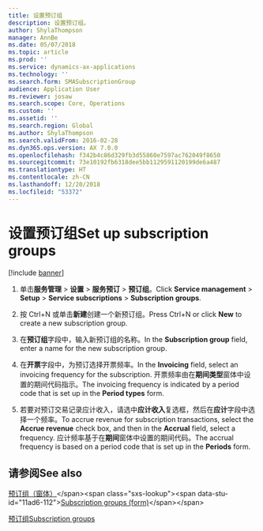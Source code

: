 ```yaml
---
title: 设置预订组
description: 设置预订组。
author: ShylaThompson
manager: AnnBe
ms.date: 05/07/2018
ms.topic: article
ms.prod: ''
ms.service: dynamics-ax-applications
ms.technology: ''
ms.search.form: SMASubscriptionGroup
audience: Application User
ms.reviewer: josaw
ms.search.scope: Core, Operations
ms.custom: ''
ms.assetid: ''
ms.search.region: Global
ms.author: ShylaThompson
ms.search.validFrom: 2016-02-28
ms.dyn365.ops.version: AX 7.0.0
ms.openlocfilehash: f342b4c86d329fb3d55860e7597ac762049f8650
ms.sourcegitcommit: 73e10192fb6318dee5bb1129591120199de6a487
ms.translationtype: HT
ms.contentlocale: zh-CN
ms.lasthandoff: 12/20/2018
ms.locfileid: "53372"
---
```

# <a name="set-up-subscription-groups"></a><span data-ttu-id="11ad6-103">设置预订组</span><span class="sxs-lookup"><span data-stu-id="11ad6-103">Set up subscription groups</span></span> 

[!include [banner](../includes/banner.md)]


1.  <span data-ttu-id="11ad6-104">单击**服务管理** \> **设置** \> **服务预订** \> **预订组**。</span><span class="sxs-lookup"><span data-stu-id="11ad6-104">Click **Service management** \> **Setup** \> **Service subscriptions** \> **Subscription groups**.</span></span>

2.  <span data-ttu-id="11ad6-105">按 Ctrl+N 或单击**新建**创建一个新预订组。</span><span class="sxs-lookup"><span data-stu-id="11ad6-105">Press Ctrl+N or click **New** to create a new subscription group.</span></span>

3.  <span data-ttu-id="11ad6-106">在**预订组**字段中，输入新预订组的名称。</span><span class="sxs-lookup"><span data-stu-id="11ad6-106">In the **Subscription group** field, enter a name for the new subscription group.</span></span>

4.  <span data-ttu-id="11ad6-107">在**开票**字段中，为预订选择开票频率。</span><span class="sxs-lookup"><span data-stu-id="11ad6-107">In the **Invoicing** field, select an invoicing frequency for the subscription.</span></span> <span data-ttu-id="11ad6-108">开票频率由在**期间类型**窗体中设置的期间代码指示。</span><span class="sxs-lookup"><span data-stu-id="11ad6-108">The invoicing frequency is indicated by a period code that is set up in the **Period types** form.</span></span>

5.  <span data-ttu-id="11ad6-109">若要对预订交易记录应计收入，请选中**应计收入**复选框，然后在**应计**字段中选择一个频率。</span><span class="sxs-lookup"><span data-stu-id="11ad6-109">To accrue revenue for subscription transactions, select the **Accrue revenue** check box, and then in the **Accrual** field, select a frequency.</span></span> <span data-ttu-id="11ad6-110">应计频率基于在**期间**窗体中设置的期间代码。</span><span class="sxs-lookup"><span data-stu-id="11ad6-110">The accrual frequency is based on a period code that is set up in the **Periods** form.</span></span>

## <a name="see-also"></a><span data-ttu-id="11ad6-111">请参阅</span><span class="sxs-lookup"><span data-stu-id="11ad6-111">See also</span></span>

<span data-ttu-id="11ad6-112">[预订组（窗体）](https://technet.microsoft.com/en-us/library/aa553150\(v=ax.60\))</span><span class="sxs-lookup"><span data-stu-id="11ad6-112">[Subscription groups (form)](https://technet.microsoft.com/en-us/library/aa553150\(v=ax.60\))</span></span>

[<span data-ttu-id="11ad6-113">预订组</span><span class="sxs-lookup"><span data-stu-id="11ad6-113">Subscription groups</span></span>](subscription-groups.md)

  


